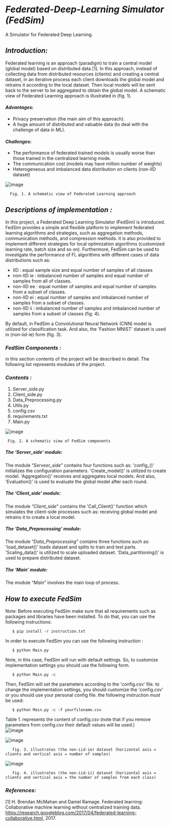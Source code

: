 # *Federated-Deep-Learning Simulator (FedSim)*
A Simulator for Federated Deep Learning. 

## *Introduction:*
Federated learning is an approach (paradigm) to train a central model (global model) based on distributed data [1]. In this approach, instead of collecting data from distributed resources (clients) and creating a central dataset, in an iterative process each client downloads the global model and retrains it according to the local dataset. Then local models will be sent back to the server to be aggregated to obtain the global model. A schematic view of Federated Learning approach is illustrated in (fig. 1). 

#### *Advantages:* 
 - Privacy preservation (the main aim of this approach).
 - A huge amount of distributed and valuable data (to deal with the challenge of data in ML).
 
#### *Challenges:*
 - The performance of federated trained models is usually worse than those trained in the centralized learning mode.
 - The communication cost (models may have million number of weights)
 - Heterogeneous and imbalanced data distribution on clients (non-IID dataset)

![image](https://user-images.githubusercontent.com/92728743/141955974-0b7e2165-3cfd-47db-aff0-0e53f12449c5.png)

      Fig. 1. A schematic view of Federated Learning approach

## *Descriptions of implementation :*
In this project, a Federated Deep Learning Simulator (FedSim) is introduced. FedSim provides a simple and flexible platform to implement federated learning algorithms and strategies, such as aggregation methods, communication methods, and compression methods. it is also provided to implement different strategies for local optimization algorithms (customized learning rate, batch size and so on).
Furthermore, FedSim can be used to investigate the performance of FL algorithms with different cases of data distributions such as:
-  IID : equal sample size and equal number of samples of all classes
-  non-IID ie : imbalanced number of samples and equal number of samples from all of classes.
-  non-IID ee : equal number of samples and equal number of samples from a subset of classes. 
-  non-IID ei : equal number of samples and imbalanced number of samples from a subset of classes.
-  non-IID ii : imbalanced number of samples and imbalanced number of samples from a subset of classes (fig. 4).

By default, in FedSim a Convolutional Neural Network (CNN) model is utilized for classification task. And also, the 'Fashion MNIST' dataset is used in (non-iid-ie) form (fig. 3). 
### *FedSim Components :*
in this section contents of the project will be described in detail. The following list represents modules of the project. 
 
 ### *Contents :* 
 1. Server_side.py 
 2. Client_side.py
 3. Data_Preprocessing.py
 4. Utils.py
 5. config.csv
 6. requirements.txt
 7. Main.py
 
 
 ![image](https://user-images.githubusercontent.com/92728743/145492314-0f2eecb3-7517-4169-8610-d9a202fda991.png)
 
     Fig. 2. A schematic view of FedSim components 
 
 
##### *The ‘Server_side’ module:*
The module “*Serveer_side*” contains four functions such as:  'config_()' initializes the configuration parameters. 'Create_model()' is utilized to create model. 'Aggregation()' receives and aggregates local models. And also, 'Evaluation()' is used to evaluate the global model after each round. 
##### *The ‘Client_side’ module:*
The module “*Client_side*” contains the 'Call_Client()' function which simulates the client-side processes such as: receiving global model and retrains it to create a local model.
##### *The ‘Data_Preprocessing’ module:*
The module “*Data_Preprocessing*” contains three functions such as:  'load_detaset()' loads dataset and splits to train and test parts. 'Scaling_data()' is utilized to scale uploaded dataset. 'Data_partitioning()' is used to prepare distributed dataset.
##### *The ‘Main’ module:*
The module “*Main*” involves the main loop of process.

## *How to execute FedSim*
Note: Before executing FedSim make sure that all requirements such as packages and libraries have been installed. To  do that, you can use the following instructions:

       $ pip install -r instruction.txt
In order to execute FedSim you can use the following instruction :

       $ python Main.py 
   
Note, in this case, FedSim will run with default settings. So, to customize implementation settings you should use the following form. 

       $ python Main.py -c 
 
Then, FedSim will set the parameters according to the 'config.csv' file. to change the implementation settings, you should customize the 'config.csv' or you should use your personal config file. the following instruction must be used:

   
       $ python Main.py -c -f yourfilename.csv
       
Table 1. represents the content of config.csv (note that if you remove parameters from config.csv their default values will be used.)       
![image](https://user-images.githubusercontent.com/92728743/145713386-7d14e6ef-af02-4bd2-b2f0-dc579f824fda.png)


 

 ![image](https://user-images.githubusercontent.com/92728743/141702184-354611e7-ba6e-408e-9174-ab7a41f967ba.png)


 
       fig. 3. illustrates (the non-iid-ie) dataset (horizontal axis = clients and vertical axis = number of samples)

![image](https://user-images.githubusercontent.com/92728743/144513113-e99c8c61-63c6-4a4e-8d52-c67cc3708f5b.png)


       fig. 4. illustrates (the non-iid-ii) dataset (horizontal axis = clients and vertical axis = the number of samples from each class)

### *References:*
[1] H. Brendan McMahan and Daniel Ramage. Federated learning: Collaborative machine learning without centralized training data. https://research.googleblog.com/2017/04/federated-learning-collaborative.html, 2017.
